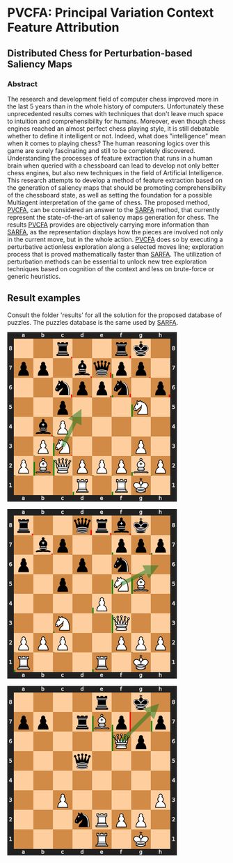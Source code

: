 # PVCFA: Principal Variation Context Feature Attribution
## Distributed Chess for Perturbation-based Saliency Maps

### Abstract
The research and development field of computer chess improved more in the last 5 years than in the whole history of computers. Unfortunately these unprecedented results comes with techniques that don't leave much space to intuition and comprehensibility for humans. Moreover, even though chess engines reached an almost perfect chess playing style, it is still debatable whether to define it intelligent or not. Indeed, what does "intelligence" mean when it comes to playing chess? The human reasoning logics over this game are surely fascinating and still to be completely discovered. Understanding the processes of feature extraction that runs in a human brain when queried with a chessboard can lead to develop not only better chess engines, but also new techniques in the field of Artificial Intelligence. This research attempts to develop a method of feature extraction based on the generation of saliency maps that should be promoting comprehensibility of the chessboard state, as well as setting the foundation for a possible Multiagent interpretation of the game of chess. The proposed method, [PVCFA](https://github.com/mrcMlnr/PVCFA), can be considered an answer to the [SARFA](https://github.com/nikaashpuri/sarfa-saliency) method, that currently represent the state-of-the-art of saliency maps generation for chess. The results [PVCFA](https://github.com/mrcMlnr/PVCFA) provides are objectively carrying more information than [SARFA](https://github.com/nikaashpuri/sarfa-saliency), as the representation displays how the pieces are involved not only in the current move, but in the whole action. [PVCFA](https://github.com/mrcMlnr/PVCFA) does so by executing a perturbative actionless exploration along a selected moves line; exploration process that is proved mathematically faster than [SARFA](https://github.com/nikaashpuri/sarfa-saliency). The utilization of perturbation methods can be essential to unlock new tree exploration techniques based on cognition of the context and less on brute-force or generic heuristics.


## Result examples

Consult the folder 'results' for all the solution for the proposed database of puzzles. The puzzles database is the same used by [SARFA](https://github.com/nikaashpuri/sarfa-saliency).

![Sample](results/0.2r2rk1.pp1bqpp1.2nppn1p.2p3N1.1bP5.1PN3P1.PBQPPPBP.3R1RK1w--01c3d5.e6d5.b2f6.h6g5.f6e7.c6e7.png)

![Sample](results/1.r2qrbk1.1bp2ppp.p2p1n2.2p2NB1.4P3.2N2Q2.PPP2PPP.R3R1K1w--01f5h6.g7h6.g5f6.d8f6.f3f6.f8g7.png)

![Sample](results/10.4r1k1.pp1rBp1p.5Qp1.3q4.8.2P4P.3nRPP1.4R1K1w--01f6h8.g8h8.e7f6.h8g8.e2e8.png)


